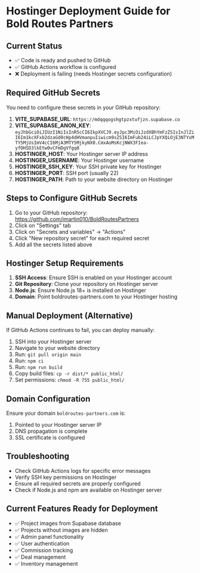 # Hostinger Deployment Guide for Bold Routes Partners

## Current Status
- ✅ Code is ready and pushed to GitHub
- ✅ GitHub Actions workflow is configured
- ❌ Deployment is failing (needs Hostinger secrets configuration)

## Required GitHub Secrets

You need to configure these secrets in your GitHub repository:

1. **VITE_SUPABASE_URL**: `https://mdqqqogshgtpzxtufjzn.supabase.co`
2. **VITE_SUPABASE_ANON_KEY**: `eyJhbGciOiJIUzI1NiIsInR5cCI6IkpXVCJ9.eyJpc3MiOiJzdXBhYmFzZSIsInJlZiI6Im1kcXFxb2dzaGd0cHp4dHVmanpuIiwicm9sZSI6ImFub24iLCJpYXQiOjE3NTYxMTY5MjUsImV4cCI6MjA3MTY5MjkyNX0.CmxAoMsKcjNWX3FIea-yfOHSD3lkEtw0vCFmDgVfgq8`
3. **HOSTINGER_HOST**: Your Hostinger server IP address
4. **HOSTINGER_USERNAME**: Your Hostinger username
5. **HOSTINGER_SSH_KEY**: Your SSH private key for Hostinger
6. **HOSTINGER_PORT**: SSH port (usually 22)
7. **HOSTINGER_PATH**: Path to your website directory on Hostinger

## Steps to Configure GitHub Secrets

1. Go to your GitHub repository: https://github.com/imartin010/BoldRoutesPartners
2. Click on "Settings" tab
3. Click on "Secrets and variables" → "Actions"
4. Click "New repository secret" for each required secret
5. Add all the secrets listed above

## Hostinger Setup Requirements

1. **SSH Access**: Ensure SSH is enabled on your Hostinger account
2. **Git Repository**: Clone your repository on Hostinger server
3. **Node.js**: Ensure Node.js 18+ is installed on Hostinger
4. **Domain**: Point boldroutes-partners.com to your Hostinger hosting

## Manual Deployment (Alternative)

If GitHub Actions continues to fail, you can deploy manually:

1. SSH into your Hostinger server
2. Navigate to your website directory
3. Run: `git pull origin main`
4. Run: `npm ci`
5. Run: `npm run build`
6. Copy build files: `cp -r dist/* public_html/`
7. Set permissions: `chmod -R 755 public_html/`

## Domain Configuration

Ensure your domain `boldroutes-partners.com` is:
1. Pointed to your Hostinger server IP
2. DNS propagation is complete
3. SSL certificate is configured

## Troubleshooting

- Check GitHub Actions logs for specific error messages
- Verify SSH key permissions on Hostinger
- Ensure all required secrets are properly configured
- Check if Node.js and npm are available on Hostinger server

## Current Features Ready for Deployment

- ✅ Project images from Supabase database
- ✅ Projects without images are hidden
- ✅ Admin panel functionality
- ✅ User authentication
- ✅ Commission tracking
- ✅ Deal management
- ✅ Inventory management
